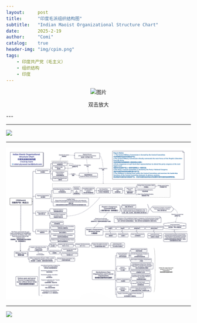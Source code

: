 ```yaml
---
layout:     post
title:      "印度毛派组织结构图"
subtitle:   "Indian Maoist Organizational Structure Chart"
date:       2025-2-19
author:     "Comi"
catalog:    true
header-img: "img/cpim.png"
tags:
    - 印度共产党（毛主义）
    - 组织结构
    - 印度
---
```


<div style="text-align: center;">
  <img src="https://codeberg.org/comi/PostIMG/raw/commit/dbec723ba9cae9d6bb52a6d11478dbdc026d7673/IMGs/cpim-v1.44.png" alt="图片"/>
  <p>
    双击放大
  </p>
</div>
---

---

![](https://codeberg.org/comi/PostIMG/raw/commit/dbec723ba9cae9d6bb52a6d11478dbdc026d7673/IMGs/cpim-v1.44.png)

---

![](../img/cpim.png)

---

![](https://comi.nets.hk/img/cpim.png)